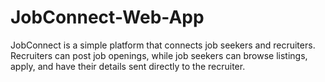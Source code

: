 # JobConnect-Web-App
JobConnect is a simple platform that connects job seekers and recruiters. Recruiters can post job openings, while job seekers can browse listings, apply, and have their details sent directly to the recruiter.
